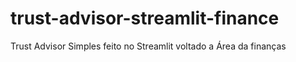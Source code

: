 # trust-advisor-streamlit-finance
Trust Advisor Simples feito no Streamlit voltado a Área da finanças
